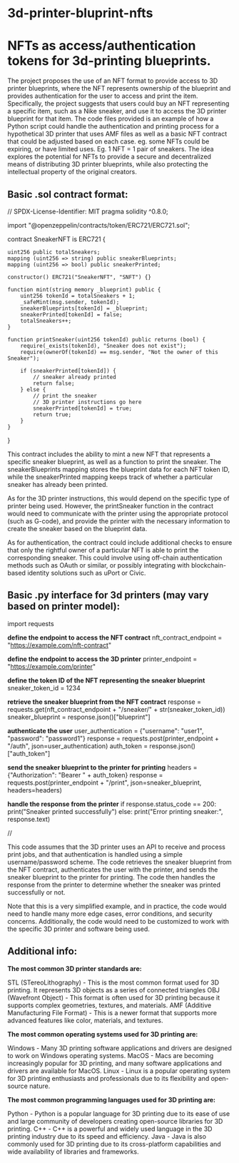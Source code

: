# 3d-printer-bluprint-nfts
<h1>NFTs as access/authentication tokens for 3d-printing blueprints.</h1>

The project proposes the use of an NFT format to provide access to 3D printer blueprints, where the NFT represents ownership of the blueprint and provides authentication for the user to access and print the item. Specifically, the project suggests that users could buy an NFT representing a specific item, such as a Nike sneaker, and use it to access the 3D printer blueprint for that item. The code files provided is an example of how a Python script could handle the authentication and printing process for a hypothetical 3D printer that uses AMF files as well as a basic NFT contract that could be adjusted based on each case. eg. some NFTs could be expiring, or have limited uses. Eg. 1 NFT = 1 pair of sneakers. The idea explores the potential for NFTs to provide a secure and decentralized means of distributing 3D printer blueprints, while also protecting the intellectual property of the original creators.

<h2>Basic .sol contract format:</h2>

// SPDX-License-Identifier: MIT
pragma solidity ^0.8.0;

import "@openzeppelin/contracts/token/ERC721/ERC721.sol";

contract SneakerNFT is ERC721 {

    uint256 public totalSneakers;
    mapping (uint256 => string) public sneakerBlueprints;
    mapping (uint256 => bool) public sneakerPrinted;

    constructor() ERC721("SneakerNFT", "SNFT") {}

    function mint(string memory _blueprint) public {
        uint256 tokenId = totalSneakers + 1;
        _safeMint(msg.sender, tokenId);
        sneakerBlueprints[tokenId] = _blueprint;
        sneakerPrinted[tokenId] = false;
        totalSneakers++;
    }

    function printSneaker(uint256 tokenId) public returns (bool) {
        require(_exists(tokenId), "Sneaker does not exist");
        require(ownerOf(tokenId) == msg.sender, "Not the owner of this Sneaker");

        if (sneakerPrinted[tokenId]) {
            // sneaker already printed
            return false;
        } else {
            // print the sneaker
            // 3D printer instructions go here
            sneakerPrinted[tokenId] = true;
            return true;
        }
    }
}

This contract includes the ability to mint a new NFT that represents a specific sneaker blueprint, as well as a function to print the sneaker. The sneakerBlueprints mapping stores the blueprint data for each NFT token ID, while the sneakerPrinted mapping keeps track of whether a particular sneaker has already been printed.

As for the 3D printer instructions, this would depend on the specific type of printer being used. However, the printSneaker function in the contract would need to communicate with the printer using the appropriate protocol (such as G-code), and provide the printer with the necessary information to create the sneaker based on the blueprint data.

As for authentication, the contract could include additional checks to ensure that only the rightful owner of a particular NFT is able to print the corresponding sneaker. This could involve using off-chain authentication methods such as OAuth or similar, or possibly integrating with blockchain-based identity solutions such as uPort or Civic.

<h2>Basic .py interface for 3d printers (may vary based on printer model):</h2>

import requests

<b>define the endpoint to access the NFT contract</b>
nft_contract_endpoint = "https://example.com/nft-contract"

<b>define the endpoint to access the 3D printer</b>
printer_endpoint = "https://example.com/printer"

<b>define the token ID of the NFT representing the sneaker blueprint</b>
sneaker_token_id = 1234

<b>retrieve the sneaker blueprint from the NFT contract</b>
response = requests.get(nft_contract_endpoint + "/sneaker/" + str(sneaker_token_id))
sneaker_blueprint = response.json()["blueprint"]

<b>authenticate the user</b>
user_authentication = {"username": "user1", "password": "password1"}
response = requests.post(printer_endpoint + "/auth", json=user_authentication)
auth_token = response.json()["auth_token"]

<b>send the sneaker blueprint to the printer for printing</b>
headers = {"Authorization": "Bearer " + auth_token}
response = requests.post(printer_endpoint + "/print", json=sneaker_blueprint, headers=headers)

<b>handle the response from the printer</b>
if response.status_code == 200:
    print("Sneaker printed successfully")
else:
    print("Error printing sneaker:", response.text)
    
//
    
This code assumes that the 3D printer uses an API to receive and process print jobs, and that authentication is handled using a simple username/password scheme. The code retrieves the sneaker blueprint from the NFT contract, authenticates the user with the printer, and sends the sneaker blueprint to the printer for printing. The code then handles the response from the printer to determine whether the sneaker was printed successfully or not.

Note that this is a very simplified example, and in practice, the code would need to handle many more edge cases, error conditions, and security concerns. Additionally, the code would need to be customized to work with the specific 3D printer and software being used.  

<h2>Additional info:</h2>

<b>The most common 3D printer standards are:</b>

STL (STereoLithography) - This is the most common format used for 3D printing. It represents 3D objects as a series of connected triangles
OBJ (Wavefront Object) - This format is often used for 3D printing because it supports complex geometries, textures, and materials.
AMF (Additive Manufacturing File Format) - This is a newer format that supports more advanced features like color, materials, and textures.

<b>The most common operating systems used for 3D printing are:</b>

Windows - Many 3D printing software applications and drivers are designed to work on Windows operating systems.
MacOS - Macs are becoming increasingly popular for 3D printing, and many software applications and drivers are available for MacOS.
Linux - Linux is a popular operating system for 3D printing enthusiasts and professionals due to its flexibility and open-source nature.

<b>The most common programming languages used for 3D printing are:</b>

Python - Python is a popular language for 3D printing due to its ease of use and large community of developers creating open-source libraries for 3D printing.
C++ - C++ is a powerful and widely used language in the 3D printing industry due to its speed and efficiency.
Java - Java is also commonly used for 3D printing due to its cross-platform capabilities and wide availability of libraries and frameworks.
